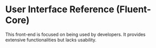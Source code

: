 # User Interface Reference (Fluent-Core)

This front-end is focused on being used by developers.
It provides extensive functionalities but lacks usability.